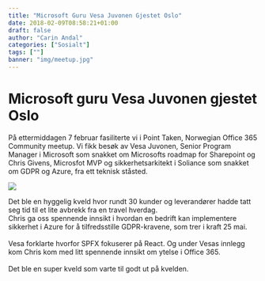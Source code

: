 ```yaml
---
title: "Microsoft Guru Vesa Juvonen Gjestet Oslo"
date: 2018-02-09T08:58:21+01:00
draft: false
author: "Carin Andal"
categories: ["Sosialt"]
tags: [""]
banner: "img/meetup.jpg"
---
```

# Microsoft guru Vesa Juvonen gjestet Oslo

På ettermiddagen 7 februar fasiliterte vi i Point Taken, Norwegian Office 365 Community meetup. Vi fikk besøk av Vesa Juvonen, Senior Program Manager i Microsoft som snakket om Microsofts roadmap for Sharepoint og Chris Givens, Microsfot MVP og sikkerhetsarkitekt i Soliance som snakket om GDPR og Azure, fra ett teknisk ståsted. 

<img class="img-fluid mt-3 mb-3" src="/pointtaken/img/meetup2.jpg" /> 

Det ble en hyggelig kveld hvor rundt 30 kunder og leverandører hadde tatt seg tid til et lite avbrekk fra en travel hverdag.  
Chris ga oss spennende innsikt i hvordan en bedrift kan implementere sikkerhet i Azure for å tilfredsstille GDPR-kravene, som trer i kraft 25 mai. 
<br>
<br>
Vesa forklarte hvorfor SPFX fokuserer på React. Og under Vesas innlegg kom Chris kom med litt spennende innsikt om ytelse i Office 365. 
<br>
<br>
Det ble en super kveld som varte til godt ut på kvelden. 